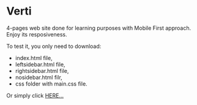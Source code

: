 # Verti

4-pages web site done for learning purposes with Mobile First approach.
Enjoy its resposiveness.

To test it, you only need to download:
 - index.html file,
 - leftsidebar.html file,
 - rightsidebar.html file,
 - nosidebar.html filr,
 - css folder with main.css file.
 
 Or simply click <a href="http://insolt.000webhostapp.com">HERE...</a>
